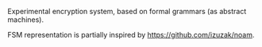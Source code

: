 Experimental encryption system, based on formal grammars (as abstract machines).

FSM representation is partially inspired by https://github.com/izuzak/noam.